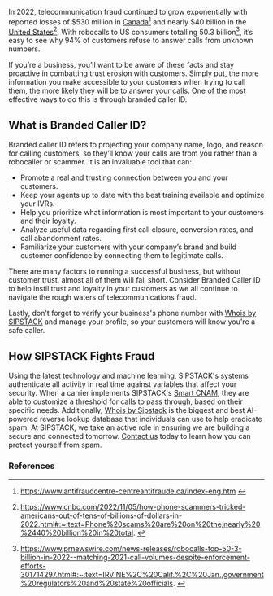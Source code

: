 In 2022, telecommunication fraud continued to grow exponentially with reported losses of $530 million in [Canada](https://www.sipstack.com/resources/blog/the-state-of-spam-calling-in-canada/)[^1] and nearly $40 billion in the [United States](https://www.sipstack.com/resources/blog/the-state-of-spam-calling-in-the-us/)[^2]. With robocalls to US consumers totalling 50.3 billion[^3], it’s easy to see why 94% of customers refuse to answer  calls from unknown numbers.  

If you’re a business, you’ll want to be aware of these facts and stay proactive in combatting trust erosion with customers. Simply put, the more information you make accessible to your customers when trying to call them, the more likely they will be to answer your calls. One of the most effective ways to do this is through branded caller ID.

## What is Branded Caller ID?
Branded caller ID refers to projecting your company name, logo, and reason for calling customers, so they’ll know your calls are from you rather than a robocaller or scammer. It is an invaluable tool that can:
- Promote a real and trusting connection between you and your customers.
- Keep your agents up to date with the best training available and optimize your IVRs.
- Help you prioritize what information is most important to your customers and their loyalty.
- Analyze useful data regarding first call closure, conversion rates, and call abandonment rates.
- Familiarize your customers with your company’s brand and build customer confidence by connecting them to legitimate calls.

There are many factors to running a successful business, but without customer trust, almost all of them will fall short. Consider Branded Caller ID to help instil trust and loyalty in your customers as we all continue to navigate the rough waters of telecommunications fraud. 

Lastly, don't forget to verify your business's phone number with [Whois by SIPSTACK](https://whois.sipstack.com/) and manage your profile, so your customers will know you're a safe caller. 

## How SIPSTACK Fights Fraud

Using the latest technology and machine learning, SIPSTACK's systems authenticate all activity in real time against variables that affect your security. When a carrier implements SIPSTACK's [Smart CNAM](https://www.sipstack.com/products/smart-cnam), they are able to customize a threshold for calls to pass through, based on their specific needs. Additionally, [Whois by Sipstack](https://whois.sipstack.com/) is the biggest and best AI-powered reverse lookup database that individuals can use to help eradicate spam. At SIPSTACK, we take an active role in ensuring we are building a secure and connected tomorrow. [Contact us](https://www.sipstack.com/contact/us) today to learn how you can protect yourself from spam.

### References
[^1]: <a href= 'https://www.antifraudcentre-centreantifraude.ca/index-eng.htm' target="_blank"> https://www.antifraudcentre-centreantifraude.ca/index-eng.htm </a>

[^2]: <a href= 'https://www.cnbc.com/2022/11/05/how-phone-scammers-tricked-americans-out-of-tens-of-billions-of-dollars-in-2022.html#:~:text=Phone%20scams%20are%20on%20the,nearly%20%2440%20billion%20in%20total.' target="_blank"> https://www.cnbc.com/2022/11/05/how-phone-scammers-tricked-americans-out-of-tens-of-billions-of-dollars-in-2022.html#:~:text=Phone%20scams%20are%20on%20the,nearly%20%2440%20billion%20in%20total. </a>


[^3]: <a href= 'https://www.prnewswire.com/news-releases/robocalls-top-50-3-billion-in-2022--matching-2021-call-volumes-despite-enforcement-efforts-301714297.html#:~:text=IRVINE%2C%20Calif.%2C%20Jan.,government%20regulators%20and%20state%20officials' target="_blank"> https://www.prnewswire.com/news-releases/robocalls-top-50-3-billion-in-2022--matching-2021-call-volumes-despite-enforcement-efforts-301714297.html#:~:text=IRVINE%2C%20Calif.%2C%20Jan.,government%20regulators%20and%20state%20officials. </a>
